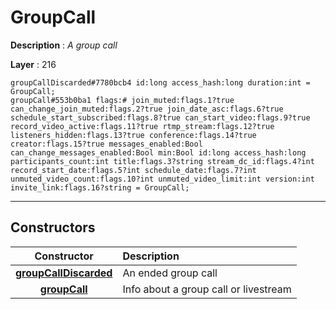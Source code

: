 # GroupCall

**Description** : *A group call*

**Layer** : 216

```tl
groupCallDiscarded#7780bcb4 id:long access_hash:long duration:int = GroupCall;
groupCall#553b0ba1 flags:# join_muted:flags.1?true can_change_join_muted:flags.2?true join_date_asc:flags.6?true schedule_start_subscribed:flags.8?true can_start_video:flags.9?true record_video_active:flags.11?true rtmp_stream:flags.12?true listeners_hidden:flags.13?true conference:flags.14?true creator:flags.15?true messages_enabled:Bool can_change_messages_enabled:Bool min:Bool id:long access_hash:long participants_count:int title:flags.3?string stream_dc_id:flags.4?int record_start_date:flags.5?int schedule_date:flags.7?int unmuted_video_count:flags.10?int unmuted_video_limit:int version:int invite_link:flags.16?string = GroupCall;
```

---

## Constructors

| Constructor | Description |
| :---: | :--- |
| [**groupCallDiscarded**](constructor/groupCallDiscarded) | An ended group call |
| [**groupCall**](constructor/groupCall) | Info about a group call or livestream |